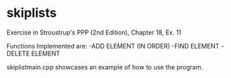 # skiplists
Exercise in Stroustrup's PPP (2nd Edition), Chapter 18, Ex. 11

Functions Implemented are:
  -ADD ELEMENT (IN ORDER)
  -FIND ELEMENT
  -DELETE ELEMENT

skiplistmain.cpp showcases an example of how to use the program.
